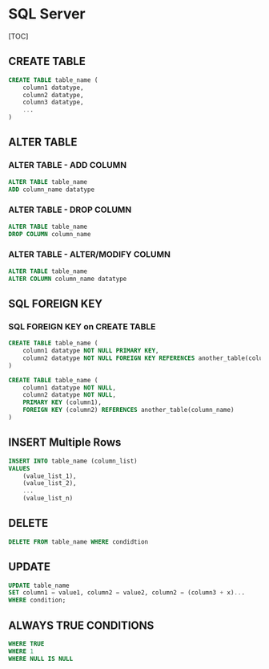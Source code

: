 # SQL Server

[TOC]

## CREATE TABLE

```sql
CREATE TABLE table_name (
    column1 datatype,
    column2 datatype,
    column3 datatype,
    ...
)
```

## ALTER TABLE

### ALTER TABLE - ADD COLUMN

```sql
ALTER TABLE table_name
ADD column_name datatype
```

### ALTER TABLE - DROP COLUMN

```sql
ALTER TABLE table_name
DROP COLUMN column_name
```

### ALTER TABLE - ALTER/MODIFY COLUMN

```sql
ALTER TABLE table_name
ALTER COLUMN column_name datatype
```

## SQL FOREIGN KEY

### SQL FOREIGN KEY on CREATE TABLE

```sql
CREATE TABLE table_name (
    column1 datatype NOT NULL PRIMARY KEY,
    column2 datatype NOT NULL FOREIGN KEY REFERENCES another_table(column_name)
)
```

```sql
CREATE TABLE table_name (
    column1 datatype NOT NULL,
    column2 datatype NOT NULL,
    PRIMARY KEY (column1),
    FOREIGN KEY (column2) REFERENCES another_table(column_name)
)
```

## INSERT Multiple Rows

```sql
INSERT INTO table_name (column_list)
VALUES
    (value_list_1),
    (value_list_2),
    ...
    (value_list_n)
```

## DELETE

```sql
DELETE FROM table_name WHERE condidtion
```

## UPDATE

```sql
UPDATE table_name
SET column1 = value1, column2 = value2, column2 = (column3 + x)...
WHERE condition;
```

## ALWAYS TRUE CONDITIONS

```sql
WHERE TRUE
WHERE 1
WHERE NULL IS NULL
```